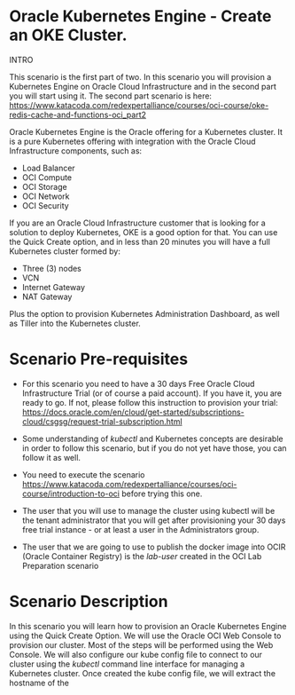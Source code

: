 # Oracle Kubernetes Engine - Create an OKE Cluster.
INTRO

This scenario is the first part of two. In this scenario you will provision a Kubernetes Engine on Oracle Cloud Infrastructure and in the second part you will start using it.
The second part scenario is here: https://www.katacoda.com/redexpertalliance/courses/oci-course/oke-redis-cache-and-functions-oci_part2

Oracle Kubernetes Engine is the Oracle offering for a Kubernetes cluster. It is a pure Kubernetes offering with integration with the Oracle Cloud Infrastructure 
components, such as:

- Load Balancer
- OCI Compute
- OCI Storage
- OCI Network
- OCI Security

If you are an Oracle Cloud Infrastructure customer that is looking for a solution to deploy Kubernetes, OKE is a good option for that. You can use the 
Quick Create option, and in less than 20 minutes you will have a full Kubernetes cluster formed by:

- Three (3) nodes
- VCN
- Internet Gateway
- NAT Gateway

Plus the option to provision Kubernetes Administration Dashboard, as well as Tiller into the Kubernetes cluster.

# Scenario Pre-requisites

- For this scenario you need to have a 30 days Free Oracle Cloud Infrastructure Trial (or of course a paid account). If you have it, you are ready to go. If not, please follow this instruction
to provision your trial: https://docs.oracle.com/en/cloud/get-started/subscriptions-cloud/csgsg/request-trial-subscription.html

- Some understanding of *kubectl* and Kubernetes concepts are desirable in order to follow this scenario, but if you do not yet have those, you can follow it as well. 

- You need to execute the scenario https://www.katacoda.com/redexpertalliance/courses/oci-course/introduction-to-oci before trying this one.

- The user that you will use to manage the cluster using kubectl will be the tenant administrator that you will get after provisioning your 30 days free
trial instance - or at least a user in the Administrators group.

- The user that we are going to use to publish the docker image into OCIR (Oracle Container Registry) is the *lab-user* created in the OCI Lab Preparation scenario


# Scenario Description

In this scenario you will learn how to provision an Oracle Kubernetes Engine using the Quick Create Option.
We will use the Oracle OCI Web Console to provision our cluster. Most of the steps will be performed using the Web Console.
We will also configure our kube config file to connect to our cluster using the *kubectl* command line interface for managing a Kubernetes cluster. Once created the kube config file, we will extract the hostname of the
